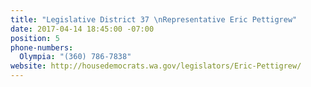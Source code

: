 ```yaml
---
title: "Legislative District 37 \nRepresentative Eric Pettigrew"
date: 2017-04-14 18:45:00 -07:00
position: 5
phone-numbers:
  Olympia: "(360) 786-7838"
website: http://housedemocrats.wa.gov/legislators/Eric-Pettigrew/
---
```


